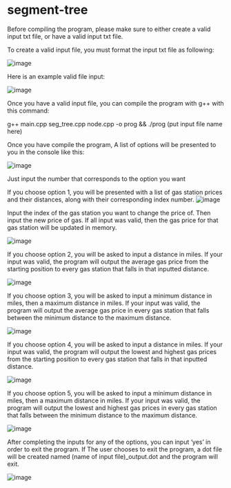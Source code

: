# segment-tree
Before compiling the program, please make sure to either create a valid input txt file, or have a valid input txt file.

To create a valid input file, you must format the input txt file as following:

![image](https://github.com/ShuichiK1/segment-tree/assets/136614316/e2bce3cb-b89c-44fe-90a8-cbcb46c533b3)



Here is an example valid file input:

![image](https://github.com/ShuichiK1/segment-tree/assets/136614316/90edd525-c013-4130-acdd-d5e840958f36)




Once you have a valid input file, you can compile the program with g++ with this command:

g++ main.cpp seg_tree.cpp node.cpp -o prog && ./prog (put input file name here)

Once you have compile the program, A list of options will be presented to you in the console like this: 

![image](https://github.com/ShuichiK1/segment-tree/assets/136614316/d6cffa00-13a6-41a2-85f9-e7dd5827d99e)


Just input the number that corresponds to the option you want

If you choose option 1, you will be presented with a list of gas station prices and their distances, along with their corresponding index number. 
![image](https://github.com/ShuichiK1/segment-tree/assets/136614316/a9b6484c-9d79-4d9e-a6e6-44ec32d487fb)

Input the index of the gas station you want to change the price of. Then input the new price of gas. If all input was valid, then the gas price for that gas station will be updated in memory.

![image](https://github.com/ShuichiK1/segment-tree/assets/136614316/f51305d9-9150-466d-9782-010ead8ab4fa)


If you choose option 2, you will be asked to input a distance in miles. If your input was valid, the program will output the average gas price from the starting position to every gas station that falls in that inputted distance. 

![image](https://github.com/ShuichiK1/segment-tree/assets/136614316/fbf1daee-09f7-4d2a-9381-31446be725d7)


If you choose option 3, you will be asked to input a minimum distance in miles, then a maximum distance in miles. If your input was valid, the program will output the average gas price in every gas station that falls between the minimum distance to the maximum distance.

![image](https://github.com/ShuichiK1/segment-tree/assets/136614316/821b2900-39d9-4bde-8480-7ca3b3aa928e)


If you choose option 4, you will be asked to input a distance in miles. If your input was valid, the program will output the lowest and highest gas prices from the starting position to every gas station that falls in that inputted distance. 

![image](https://github.com/ShuichiK1/segment-tree/assets/136614316/711c113e-bae5-4d94-81e3-a2a2b389c167)


If you choose option 5, you will be asked to input a minimum distance in miles, then a maximum distance in miles. If your input was valid, the program will output the lowest and highest gas prices in every gas station that falls between the minimum distance to the maximum distance.

![image](https://github.com/ShuichiK1/segment-tree/assets/136614316/293e9005-1c2b-4d6f-b1e3-a3ad6734c39b)


After completing the inputs for any of the options, you can input ‘yes’ in order to exit the program. If The user chooses to exit the program, a dot file will be created named (name of input file)_output.dot and the program will exit.

![image](https://github.com/ShuichiK1/segment-tree/assets/136614316/1295d415-c801-4d76-bb98-66c2b1b55c49)
